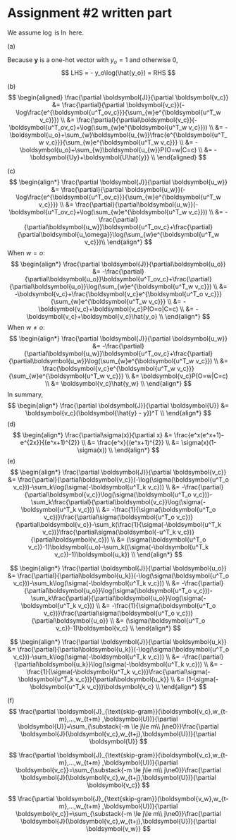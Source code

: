 # Assignment #2 written part

We assume $\log$ is $\ln$ here.

\(a)

Because $\boldsymbol{y}$ is a one-hot vector with $y_o=1$ and otherwise $0$,
$$
LHS = - y_o\log(\hat{y_o}) = RHS
$$

(b)
$$
\begin{aligned}
\frac{\partial \boldsymbol{J}}{\partial \boldsymbol{v_c}} 
&= \frac{\partial}{\partial \boldsymbol{v_c}}(-\log\frac{e^{\boldsymbol{u^T_ov_c}}}{\sum_{w}e^{\boldsymbol{u^T_w v_c}}}) \\
&= \frac{\partial}{\partial\boldsymbol{v_c}}(-\boldsymbol{u^T_ov_c}+\log(\sum_{w}e^{\boldsymbol{u^T_w v_c}})) \\
&= -\boldsymbol{u_o}+\sum_{w}\boldsymbol{u_{w}}\frac{e^{\boldsymbol{u^T_w v_c}}}{\sum_{w}e^{\boldsymbol{u^T_w v_c}}} \\
&= -\boldsymbol{u_o}+\sum_{w}\boldsymbol{u_{w}}P(O=w|C=c) \\
&= -\boldsymbol{Uy}+\boldsymbol{U\hat{y}} \\
\end{aligned}
$$


(c)
$$
\begin{align*}
\frac{\partial \boldsymbol{J}}{\partial \boldsymbol{u_w}} 
&= \frac{\partial}{\partial \boldsymbol{u_w}}(-\log\frac{e^{\boldsymbol{u^T_ov_c}}}{\sum_{w}e^{\boldsymbol{u^T_w v_c}}}) \\
&= \frac{\partial}{\partial\boldsymbol{u_w}}(-\boldsymbol{u^T_ov_c}+\log(\sum_{w}e^{\boldsymbol{u^T_w v_c}})) \\
&= -\frac{\partial}{\partial\boldsymbol{u_w}}\boldsymbol{u^T_ov_c}+\frac{\partial}{\partial\boldsymbol{u_\omega}}\log(\sum_{w}e^{\boldsymbol{u^T_w v_c}})\\
\end{align*}
$$
When $w = o$: 
$$
\begin{align*}
\frac{\partial \boldsymbol{J}}{\partial\boldsymbol{u_o}} 
&= -\frac{\partial}{\partial\boldsymbol{u_o}}\boldsymbol{u^T_ov_c}+\frac{\partial}{\partial\boldsymbol{u_o}}\log(\sum_{w}e^{\boldsymbol{u^T_w v_c}}) \\
&= -\boldsymbol{v_c}+\frac{\boldsymbol{v_c}e^{\boldsymbol{u^T_o v_c}}}{\sum_{w}e^{\boldsymbol{u^T_w v_c}}} \\
&= -\boldsymbol{v_c}+\boldsymbol{v_c}P(O=o|C=c) \\
&= -\boldsymbol{v_c}+\boldsymbol{v_c}\hat{y_o} \\
\end{align*}
$$
When $w \ne o$: 
$$
\begin{align*}
\frac{\partial \boldsymbol{J}}{\partial \boldsymbol{u_w}} 
&= -\frac{\partial}{\partial\boldsymbol{u_w}}\boldsymbol{u^T_ov_c}+\frac{\partial}{\partial\boldsymbol{u_w}}\log(\sum_{w}e^{\boldsymbol{u^T_w v_c}}) \\
&= \frac{\boldsymbol{v_c}e^{\boldsymbol{u^T_w v_c}}}{\sum_{w}e^{\boldsymbol{u^T_w v_c}}} \\
&= \boldsymbol{v_c}P(O=w|C=c) \\
&= \boldsymbol{v_c}\hat{y_w} \\
\end{align*}
$$
In summary, 
$$
\begin{align*}
\frac{\partial \boldsymbol{J}}{\partial \boldsymbol{U}} 
&= \boldsymbol{v_c}(\boldsymbol{\hat{y} - y})^T \\
\end{align*}
$$
(d)
$$
\begin{align*}
\frac{\partial\sigma(x)}{\partial x}
&= \frac{e^x(e^x+1)-e^{2x}}{(e^x+1)^{2}} \\
&= \frac{e^x}{(e^x+1)^{2}} \\
&= \sigma(x)(1-\sigma(x)) \\
\end{align*}
$$
(e)
$$
\begin{align*}
\frac{\partial \boldsymbol{J}}{\partial \boldsymbol{v_c}} 
&= \frac{\partial}{\partial\boldsymbol{v_c}}(-\log(\sigma(\boldsymbol{u^T_o v_c}))-\sum_k\log(\sigma(-\boldsymbol{u^T_k v_c})) \\
&= -\frac{\partial}{\partial\boldsymbol{v_c}}\log(\sigma(\boldsymbol{u^T_o v_c}))-\sum_k\frac{\partial}{\partial\boldsymbol{v_c}}\log(\sigma(-\boldsymbol{u^T_k v_c})) \\
&= -\frac{1}{\sigma(\boldsymbol{u^T_o v_c})}\frac{\partial\sigma(\boldsymbol{u^T_o v_c})}{\partial\boldsymbol{v_c}}-\sum_k(\frac{1}{\sigma(-\boldsymbol{u^T_k v_c})}\frac{\partial\sigma(\boldsymbol{-u^T_k v_c})}{\partial\boldsymbol{v_c}}) \\
&= (\sigma(\boldsymbol{u^T_o v_c})-1)\boldsymbol{u_o}-\sum_k((\sigma(-\boldsymbol{u^T_k v_c})-1)\boldsymbol{u_k}) \\
\end{align*}
$$

$$
\begin{align*}
\frac{\partial \boldsymbol{J}}{\partial \boldsymbol{u_o}} 
&= \frac{\partial}{\partial\boldsymbol{u_k}}(-\log(\sigma(\boldsymbol{u^T_o v_c}))-\sum_k\log(\sigma(-\boldsymbol{u^T_k v_c})) \\
&= -\frac{\partial}{\partial\boldsymbol{u_o}}\log(\sigma(\boldsymbol{u^T_o v_c}))-\sum_k\frac{\partial}{\partial\boldsymbol{u_o}}\log(\sigma(-\boldsymbol{u^T_k v_c})) \\
&= -\frac{1}{\sigma(\boldsymbol{u^T_o v_c})}\frac{\partial\sigma(\boldsymbol{u^T_o v_c})}{\partial\boldsymbol{u_o}} \\
&= (\sigma(\boldsymbol{u^T_o v_c})-1)\boldsymbol{v_c} \\
\end{align*}
$$

$$
\begin{align*}
\frac{\partial \boldsymbol{J}}{\partial \boldsymbol{u_k}} 
&= \frac{\partial}{\partial\boldsymbol{u_k}}(-\log(\sigma(\boldsymbol{u^T_o v_c}))-\sum_k\log(\sigma(-\boldsymbol{u^T_k v_c})) \\
&= -\frac{\partial}{\partial\boldsymbol{u_k}}\log(\sigma(-\boldsymbol{u^T_k v_c})) \\
&= -\frac{1}{\sigma(-\boldsymbol{u^T_k v_c})}\frac{\partial\sigma(-\boldsymbol{u^T_k v_c})}{\partial\boldsymbol{u_k}} \\
&= (1-\sigma(-\boldsymbol{u^T_k v_c}))\boldsymbol{v_c} \\
\end{align*}
$$

(f)
$$
\frac{\partial \boldsymbol{J}_{\text{skip-gram}}(\boldsymbol{v_c},w_{t-m},...,w_{t+m} ,\boldsymbol{U})}{\partial \boldsymbol{U}}=\sum_{\substack{-m \le j\le m\\ j\ne0}}\frac{\partial \boldsymbol{J}(\boldsymbol{v_c},w_{t+j},\boldsymbol{U})}{\partial \boldsymbol{U}}
$$

$$
\frac{\partial \boldsymbol{J}_{\text{skip-gram}}(\boldsymbol{v_c},w_{t-m},...,w_{t+m} ,\boldsymbol{U})}{\partial \boldsymbol{v_c}}=\sum_{\substack{-m \le j\le m\\ j\ne0}}\frac{\partial \boldsymbol{J}(\boldsymbol{v_c},w_{t+j},\boldsymbol{U})}{\partial \boldsymbol{v_c}}
$$

$$
\frac{\partial \boldsymbol{J}_{\text{skip-gram}}(\boldsymbol{v_w},w_{t-m},...,w_{t+m} ,\boldsymbol{U})}{\partial \boldsymbol{v_c}}=\sum_{\substack{-m \le j\le m\\ j\ne0}}\frac{\partial \boldsymbol{J}(\boldsymbol{v_c},w_{t+j},\boldsymbol{U})}{\partial \boldsymbol{v_w}}
$$

